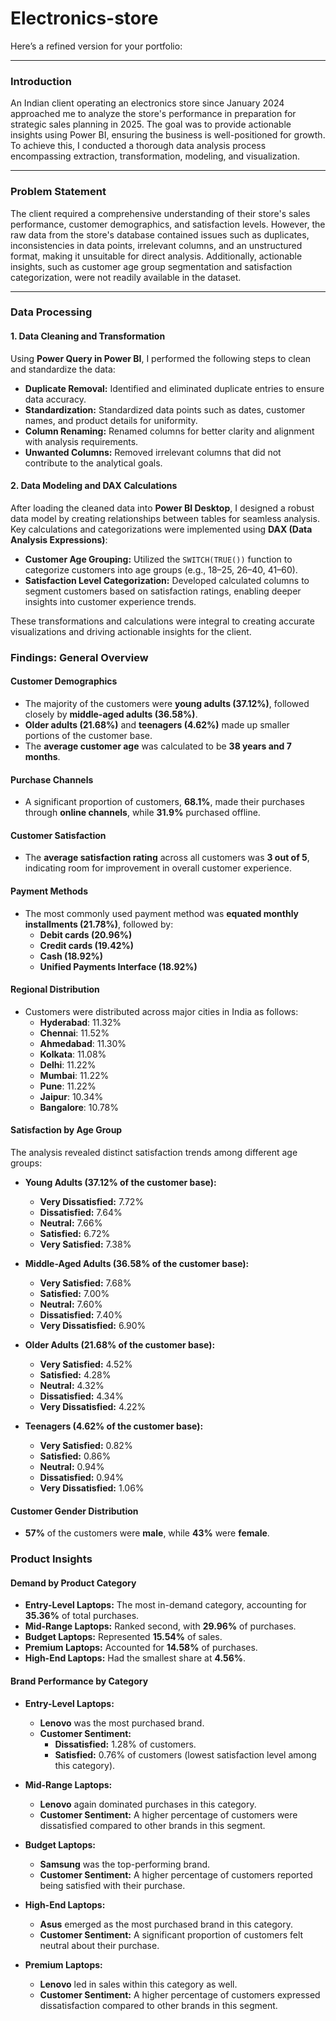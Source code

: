 # Electronics-store
Here’s a refined version for your portfolio:  

---

### **Introduction**  
An Indian client operating an electronics store since January 2024 approached me to analyze the store's performance in preparation for strategic sales planning in 2025. The goal was to provide actionable insights using Power BI, ensuring the business is well-positioned for growth. To achieve this, I conducted a thorough data analysis process encompassing extraction, transformation, modeling, and visualization.  

---

### **Problem Statement**  
The client required a comprehensive understanding of their store's sales performance, customer demographics, and satisfaction levels. However, the raw data from the store's database contained issues such as duplicates, inconsistencies in data points, irrelevant columns, and an unstructured format, making it unsuitable for direct analysis. Additionally, actionable insights, such as customer age group segmentation and satisfaction categorization, were not readily available in the dataset.  

---

### **Data Processing**  

#### **1. Data Cleaning and Transformation**  
Using **Power Query in Power BI**, I performed the following steps to clean and standardize the data:  
- **Duplicate Removal:** Identified and eliminated duplicate entries to ensure data accuracy.  
- **Standardization:** Standardized data points such as dates, customer names, and product details for uniformity.  
- **Column Renaming:** Renamed columns for better clarity and alignment with analysis requirements.  
- **Unwanted Columns:** Removed irrelevant columns that did not contribute to the analytical goals.  

#### **2. Data Modeling and DAX Calculations**  
After loading the cleaned data into **Power BI Desktop**, I designed a robust data model by creating relationships between tables for seamless analysis. Key calculations and categorizations were implemented using **DAX (Data Analysis Expressions)**:  
- **Customer Age Grouping:** Utilized the `SWITCH(TRUE())` function to categorize customers into age groups (e.g., 18–25, 26–40, 41–60).  
- **Satisfaction Level Categorization:** Developed calculated columns to segment customers based on satisfaction ratings, enabling deeper insights into customer experience trends.  

These transformations and calculations were integral to creating accurate visualizations and driving actionable insights for the client.  

### **Findings: General Overview**  

#### **Customer Demographics**  
- The majority of the customers were **young adults (37.12%)**, followed closely by **middle-aged adults (36.58%)**.  
- **Older adults (21.68%)** and **teenagers (4.62%)** made up smaller portions of the customer base.  
- The **average customer age** was calculated to be **38 years and 7 months**.  

#### **Purchase Channels**  
- A significant proportion of customers, **68.1%**, made their purchases through **online channels**, while **31.9%** purchased offline.  

#### **Customer Satisfaction**  
- The **average satisfaction rating** across all customers was **3 out of 5**, indicating room for improvement in overall customer experience.  

#### **Payment Methods**  
- The most commonly used payment method was **equated monthly installments (21.78%)**, followed by:  
  - **Debit cards (20.96%)**  
  - **Credit cards (19.42%)**  
  - **Cash (18.92%)**  
  - **Unified Payments Interface (18.92%)**  

#### **Regional Distribution**  
- Customers were distributed across major cities in India as follows:  
  - **Hyderabad**: 11.32%  
  - **Chennai**: 11.52%  
  - **Ahmedabad**: 11.30%  
  - **Kolkata**: 11.08%  
  - **Delhi**: 11.22%  
  - **Mumbai**: 11.22%  
  - **Pune**: 11.22%  
  - **Jaipur**: 10.34%  
  - **Bangalore**: 10.78%  

 

#### **Satisfaction by Age Group**  
The analysis revealed distinct satisfaction trends among different age groups:  

- **Young Adults (37.12% of the customer base):**  
  - **Very Dissatisfied:** 7.72%  
  - **Dissatisfied:** 7.64%  
  - **Neutral:** 7.66%  
  - **Satisfied:** 6.72%  
  - **Very Satisfied:** 7.38%  

- **Middle-Aged Adults (36.58% of the customer base):**  
  - **Very Satisfied:** 7.68%  
  - **Satisfied:** 7.00%  
  - **Neutral:** 7.60%  
  - **Dissatisfied:** 7.40%  
  - **Very Dissatisfied:** 6.90%  

- **Older Adults (21.68% of the customer base):**  
  - **Very Satisfied:** 4.52%  
  - **Satisfied:** 4.28%  
  - **Neutral:** 4.32%  
  - **Dissatisfied:** 4.34%  
  - **Very Dissatisfied:** 4.22%  

- **Teenagers (4.62% of the customer base):**  
  - **Very Satisfied:** 0.82%  
  - **Satisfied:** 0.86%  
  - **Neutral:** 0.94%  
  - **Dissatisfied:** 0.94%  
  - **Very Dissatisfied:** 1.06%  

#### **Customer Gender Distribution**  
- **57%** of the customers were **male**, while **43%** were **female**.

### **Product Insights**  

#### **Demand by Product Category**  
- **Entry-Level Laptops:** The most in-demand category, accounting for **35.36%** of total purchases.  
- **Mid-Range Laptops:** Ranked second, with **29.96%** of purchases.  
- **Budget Laptops:** Represented **15.54%** of sales.  
- **Premium Laptops:** Accounted for **14.58%** of purchases.  
- **High-End Laptops:** Had the smallest share at **4.56%**.  

#### **Brand Performance by Category**  

- **Entry-Level Laptops:**  
  - **Lenovo** was the most purchased brand.  
  - **Customer Sentiment:**  
    - **Dissatisfied:** 1.28% of customers.  
    - **Satisfied:** 0.76% of customers (lowest satisfaction level among this category).  

- **Mid-Range Laptops:**  
  - **Lenovo** again dominated purchases in this category.  
  - **Customer Sentiment:** A higher percentage of customers were dissatisfied compared to other brands in this segment.  

- **Budget Laptops:**  
  - **Samsung** was the top-performing brand.  
  - **Customer Sentiment:** A higher percentage of customers reported being satisfied with their purchase.  

- **High-End Laptops:**  
  - **Asus** emerged as the most purchased brand in this category.  
  - **Customer Sentiment:** A significant proportion of customers felt neutral about their purchase.  

- **Premium Laptops:**  
  - **Lenovo** led in sales within this category as well.  
  - **Customer Sentiment:** A higher percentage of customers expressed dissatisfaction compared to other brands in this segment.  

